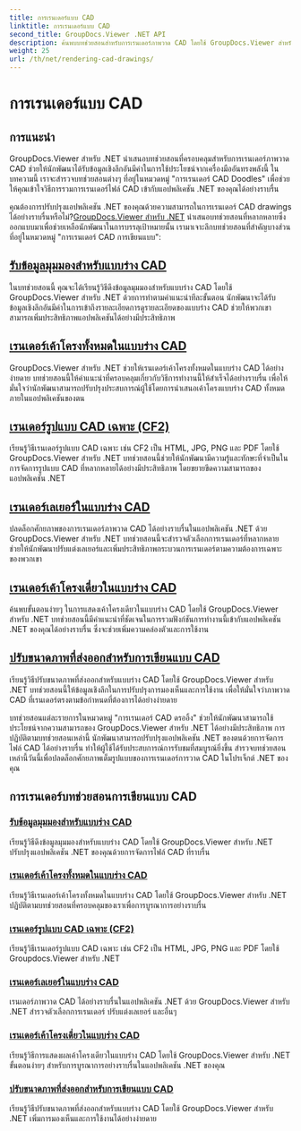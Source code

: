 ```yaml
---
title: การเรนเดอร์แบบ CAD
linktitle: การเรนเดอร์แบบ CAD
second_title: GroupDocs.Viewer .NET API
description: ค้นพบบทช่วยสอนสำหรับการเรนเดอร์ภาพวาด CAD โดยใช้ GroupDocs.Viewer สำหรับ .NET เรียนรู้การปรับปรุงแอปพลิเคชัน .NET ด้วยการจัดการไฟล์ CAD ที่ราบรื่น
weight: 25
url: /th/net/rendering-cad-drawings/
---
```


# การเรนเดอร์แบบ CAD


## การแนะนำ

GroupDocs.Viewer สำหรับ .NET นำเสนอบทช่วยสอนที่ครอบคลุมสำหรับการเรนเดอร์ภาพวาด CAD ช่วยให้นักพัฒนาได้รับข้อมูลเชิงลึกอันมีค่าในการใช้ประโยชน์จากเครื่องมืออันทรงพลังนี้ ในบทความนี้ เราจะสำรวจบทช่วยสอนต่างๆ ที่อยู่ในหมวดหมู่ "การเรนเดอร์ CAD Doodles" เพื่อช่วยให้คุณเข้าใจวิธีการรวมการเรนเดอร์ไฟล์ CAD เข้ากับแอปพลิเคชัน .NET ของคุณได้อย่างราบรื่น

คุณต้องการปรับปรุงแอปพลิเคชัน .NET ของคุณด้วยความสามารถในการเรนเดอร์ CAD drawings ได้อย่างราบรื่นหรือไม่?[GroupDocs.Viewer สำหรับ .NET](#) นำเสนอบทช่วยสอนที่หลากหลายซึ่งออกแบบมาเพื่อช่วยเหลือนักพัฒนาในการบรรลุเป้าหมายนั้น เรามาเจาะลึกบทช่วยสอนที่สำคัญบางส่วนที่อยู่ในหมวดหมู่ "การเรนเดอร์ CAD การเขียนแบบ":

## [รับข้อมูลมุมมองสำหรับแบบร่าง CAD](./get-view-info-cad-drawing/)
ในบทช่วยสอนนี้ คุณจะได้เรียนรู้วิธีดึงข้อมูลมุมมองสำหรับแบบร่าง CAD โดยใช้ GroupDocs.Viewer สำหรับ .NET ด้วยการทำตามคำแนะนำทีละขั้นตอน นักพัฒนาจะได้รับข้อมูลเชิงลึกอันมีค่าในการเข้าถึงรายละเอียดการดูรายละเอียดของแบบร่าง CAD ช่วยให้พวกเขาสามารถเพิ่มประสิทธิภาพแอปพลิเคชันได้อย่างมีประสิทธิภาพ

## [เรนเดอร์เค้าโครงทั้งหมดในแบบร่าง CAD](./render-all-layouts-cad/)
GroupDocs.Viewer สำหรับ .NET ช่วยให้เรนเดอร์เค้าโครงทั้งหมดในแบบร่าง CAD ได้อย่างง่ายดาย บทช่วยสอนนี้ให้คำแนะนำที่ครอบคลุมเกี่ยวกับวิธีการทำงานนี้ให้สำเร็จได้อย่างราบรื่น เพื่อให้มั่นใจว่านักพัฒนาสามารถปรับปรุงประสบการณ์ผู้ใช้โดยการนำเสนอเค้าโครงแบบร่าง CAD ทั้งหมดภายในแอปพลิเคชันของตน

## [เรนเดอร์รูปแบบ CAD เฉพาะ (CF2)](./render-specific-cad-formats/)
เรียนรู้วิธีเรนเดอร์รูปแบบ CAD เฉพาะ เช่น CF2 เป็น HTML, JPG, PNG และ PDF โดยใช้ GroupDocs.Viewer สำหรับ .NET บทช่วยสอนนี้ช่วยให้นักพัฒนามีความรู้และทักษะที่จำเป็นในการจัดการรูปแบบ CAD ที่หลากหลายได้อย่างมีประสิทธิภาพ โดยขยายขีดความสามารถของแอปพลิเคชัน .NET

## [เรนเดอร์เลเยอร์ในแบบร่าง CAD](./render-layers-cad/)
ปลดล็อกศักยภาพของการเรนเดอร์ภาพวาด CAD ได้อย่างราบรื่นในแอปพลิเคชัน .NET ด้วย GroupDocs.Viewer สำหรับ .NET บทช่วยสอนนี้จะสำรวจตัวเลือกการเรนเดอร์ที่หลากหลาย ช่วยให้นักพัฒนาปรับแต่งเลเยอร์และเพิ่มประสิทธิภาพกระบวนการเรนเดอร์ตามความต้องการเฉพาะของพวกเขา

## [เรนเดอร์เค้าโครงเดี่ยวในแบบร่าง CAD](./render-single-layout-cad/)
ค้นพบขั้นตอนง่ายๆ ในการแสดงเค้าโครงเดียวในแบบร่าง CAD โดยใช้ GroupDocs.Viewer สำหรับ .NET บทช่วยสอนนี้มีคำแนะนำที่ชัดเจนในการรวมฟังก์ชันการทำงานนี้เข้ากับแอปพลิเคชัน .NET ของคุณได้อย่างราบรื่น ซึ่งจะช่วยเพิ่มความคล่องตัวและการใช้งาน

## [ปรับขนาดภาพที่ส่งออกสำหรับการเขียนแบบ CAD](./adjust-output-image-size-cad/)
เรียนรู้วิธีปรับขนาดภาพที่ส่งออกสำหรับแบบร่าง CAD โดยใช้ GroupDocs.Viewer สำหรับ .NET บทช่วยสอนนี้ให้ข้อมูลเชิงลึกในการปรับปรุงการมองเห็นและการใช้งาน เพื่อให้มั่นใจว่าภาพวาด CAD ที่เรนเดอร์ตรงตามข้อกำหนดที่ต้องการได้อย่างง่ายดาย

บทช่วยสอนแต่ละรายการในหมวดหมู่ "การเรนเดอร์ CAD ดรออิ้ง" ช่วยให้นักพัฒนาสามารถใช้ประโยชน์จากความสามารถของ GroupDocs.Viewer สำหรับ .NET ได้อย่างมีประสิทธิภาพ การปฏิบัติตามบทช่วยสอนเหล่านี้ นักพัฒนาสามารถปรับปรุงแอปพลิเคชัน .NET ของตนด้วยการจัดการไฟล์ CAD ได้อย่างราบรื่น ทำให้ผู้ใช้ได้รับประสบการณ์การรับชมที่สมบูรณ์ยิ่งขึ้น สำรวจบทช่วยสอนเหล่านี้วันนี้เพื่อปลดล็อกศักยภาพเต็มรูปแบบของการเรนเดอร์การวาด CAD ในโปรเจ็กต์ .NET ของคุณ

## การเรนเดอร์บทช่วยสอนการเขียนแบบ CAD
### [รับข้อมูลมุมมองสำหรับแบบร่าง CAD](./get-view-info-cad-drawing/)
เรียนรู้วิธีดึงข้อมูลมุมมองสำหรับแบบร่าง CAD โดยใช้ GroupDocs.Viewer สำหรับ .NET ปรับปรุงแอปพลิเคชัน .NET ของคุณด้วยการจัดการไฟล์ CAD ที่ราบรื่น
### [เรนเดอร์เค้าโครงทั้งหมดในแบบร่าง CAD](./render-all-layouts-cad/)
เรียนรู้วิธีเรนเดอร์เค้าโครงทั้งหมดในแบบร่าง CAD โดยใช้ GroupDocs.Viewer สำหรับ .NET ปฏิบัติตามบทช่วยสอนที่ครอบคลุมของเราเพื่อการบูรณาการอย่างราบรื่น
### [เรนเดอร์รูปแบบ CAD เฉพาะ (CF2)](./render-specific-cad-formats/)
เรียนรู้วิธีเรนเดอร์รูปแบบ CAD เฉพาะ เช่น CF2 เป็น HTML, JPG, PNG และ PDF โดยใช้ Groupdocs.Viewer สำหรับ .NET
### [เรนเดอร์เลเยอร์ในแบบร่าง CAD](./render-layers-cad/)
เรนเดอร์ภาพวาด CAD ได้อย่างราบรื่นในแอปพลิเคชัน .NET ด้วย GroupDocs.Viewer สำหรับ .NET สำรวจตัวเลือกการเรนเดอร์ ปรับแต่งเลเยอร์ และอื่นๆ
### [เรนเดอร์เค้าโครงเดี่ยวในแบบร่าง CAD](./render-single-layout-cad/)
เรียนรู้วิธีการแสดงผลเค้าโครงเดียวในแบบร่าง CAD โดยใช้ GroupDocs.Viewer สำหรับ .NET ขั้นตอนง่ายๆ สำหรับการบูรณาการอย่างราบรื่นในแอปพลิเคชัน .NET ของคุณ
### [ปรับขนาดภาพที่ส่งออกสำหรับการเขียนแบบ CAD](./adjust-output-image-size-cad/)
เรียนรู้วิธีปรับขนาดภาพที่ส่งออกสำหรับแบบร่าง CAD โดยใช้ GroupDocs.Viewer สำหรับ .NET เพิ่มการมองเห็นและการใช้งานได้อย่างง่ายดาย